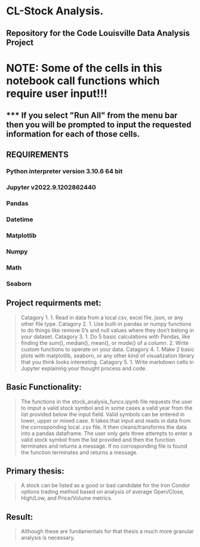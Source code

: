#  CL-Stock Analysis.
## Repository for the Code Louisville Data Analysis Project

#  **NOTE:** Some of the cells in this notebook call functions which require user input!!!
## *** If you select "Run All" from the menu bar then you will be prompted to input the requested information for each of those cells.

## **REQUIREMENTS**
### Python interpreter version 3.10.6 64 bit
### Jupyter  v2022.9.1202862440 
### Pandas
### Datetime
### Matplotlib
### Numpy
### Math
### Seaborn

## Project requirments met:
>   Catagory 1.
      1. Read in data from a local csv, excel file, json, or any other file type.
    Catagory 2.
      1. Use built-in pandas or numpy functions to do things like remove 0’s and null values where they don’t belong in your dataset. 
    Catagory 3.
      1. Do 5 basic calculations with Pandas, like finding the sum(), median(), mean(), or mode() of a column.
      2. Write custom functions to operate on your data.
    Catagory 4.
      1. Make 2 basic plots with matplotlib, seaborn, or any other kind of visualization library that you think looks interesting.
    Catagory 5.
      1. Write markdown cells in Jupyter explaining your thought process and code.


## Basic Functionality:
> The functions in the stock_analysis_funcs.ipynb file requests the user to imput a valid stock symbol and in some cases a valid year from the list provided below the input field. 
> Valid symbols can be entered in lower, upper or mixed case. It takes that input and reads in data from the corrosponding local .csv file. 
> It then cleans/transforms the data into a pandas dataframe.
> The user only gets three attempts to enter a valid stock symbol from the list provided and then the function terminates and returns a message.
> If no corrosponding file is found the function terminates and returns a message.

## Primary thesis:
> A stock can be listed as a good or bad candidate for the Iron Condor options trading method based on analysis of average Open/Close,
> High/Low, and Price/Volume metrics.

## Result:
> Although these are fundamentals for that thesis a much more granular analysis is necessary.